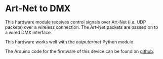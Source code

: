 # Art-Net to DMX

This hardware module receives control signals over Art-Net (i.e. UDP packets) over a wireless connection. The Art-Net packets are passed on to a wired DMX interface.

This hardware works well with the *outputartnet* Python module.

The Arduino code for the firmware of this device can be found on [github](https://github.com/robertoostenveld/arduino/tree/master/esp8266_artnet_dmx512).
